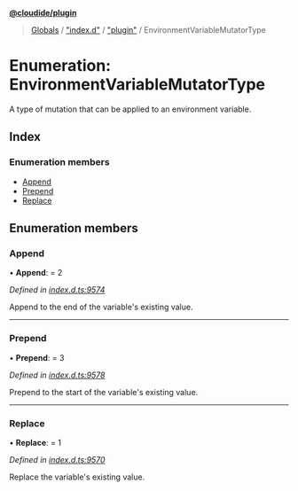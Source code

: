 **[@cloudide/plugin](../README.md)**

> [Globals](../README.md) / ["index.d"](../modules/_index_d_.md) / ["plugin"](../modules/_index_d_._plugin_.md) / EnvironmentVariableMutatorType

# Enumeration: EnvironmentVariableMutatorType

A type of mutation that can be applied to an environment variable.

## Index

### Enumeration members

* [Append](_index_d_._plugin_.environmentvariablemutatortype.md#append)
* [Prepend](_index_d_._plugin_.environmentvariablemutatortype.md#prepend)
* [Replace](_index_d_._plugin_.environmentvariablemutatortype.md#replace)

## Enumeration members

### Append

•  **Append**:  = 2

*Defined in [index.d.ts:9574](https://github.com/shuyaqian/cloudide-plugin-api/blob/9d985be/index.d.ts#L9574)*

Append to the end of the variable's existing value.

___

### Prepend

•  **Prepend**:  = 3

*Defined in [index.d.ts:9578](https://github.com/shuyaqian/cloudide-plugin-api/blob/9d985be/index.d.ts#L9578)*

Prepend to the start of the variable's existing value.

___

### Replace

•  **Replace**:  = 1

*Defined in [index.d.ts:9570](https://github.com/shuyaqian/cloudide-plugin-api/blob/9d985be/index.d.ts#L9570)*

Replace the variable's existing value.
